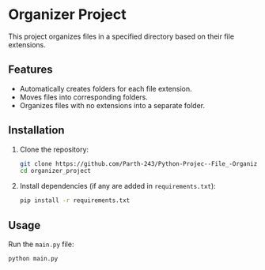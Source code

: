 # Organizer Project

This project organizes files in a specified directory based on their file extensions.

## Features

- Automatically creates folders for each file extension.
- Moves files into corresponding folders.
- Organizes files with no extensions into a separate folder.

## Installation

1. Clone the repository:

   ```bash
   git clone https://github.com/Parth-243/Python-Projec--File_-Organizer-.git
   cd organizer_project
   ```

2. Install dependencies (if any are added in `requirements.txt`):
   ```bash
   pip install -r requirements.txt
   ```

## Usage

Run the `main.py` file:

```bash
python main.py
```
